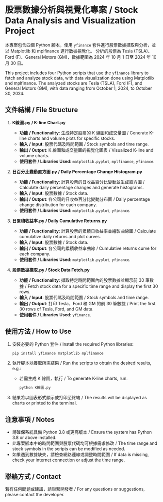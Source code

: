 
# 股票數據分析與視覺化專案 / Stock Data Analysis and Visualization Project

本專案包含四個 Python 腳本，使用 `yfinance` 套件進行股票數據擷取與分析，並以 Matplotlib 和 mplfinance 進行數據視覺化。
分析的股票為 Tesla (TSLA)、Ford (F)、General Motors (GM)，數據範圍為 2024 年 10 月 1 日至 2024 年 10 月 30 日。

This project includes four Python scripts that use the `yfinance` library to fetch and analyze stock data, with data visualization done using Matplotlib and mplfinance.
The analyzed stocks are Tesla (TSLA), Ford (F), and General Motors (GM), with data ranging from October 1, 2024, to October 30, 2024.

## 文件結構 / File Structure

1. **K線圖.py / K-line Chart.py**
   - **功能 / Functionality**: 生成特定股票的 K 線圖和成交量圖 / Generate K-line charts and volume plots for specific stocks.
   - **輸入 / Input**: 股票代碼及時間範圍 / Stock symbols and time range.
   - **輸出 / Output**: K 線圖和成交量圖的視覺化圖表 / Visualized K-line and volume charts.
   - **使用套件 / Libraries Used**: `matplotlib.pyplot`, `mplfinance`, `yfinance`.

2. **日百分比變動直方圖.py / Daily Percentage Change Histogram.py**
   - **功能 / Functionality**: 計算股票的日收益百分比變動並生成直方圖 / Calculate daily percentage changes and generate histograms.
   - **輸入 / Input**: 股票數據 / Stock data.
   - **輸出 / Output**: 各公司的日收益百分比變動分布圖 / Daily percentage change distribution for each company.
   - **使用套件 / Libraries Used**: `matplotlib.pyplot`, `yfinance`.

3. **日累積收益率.py / Daily Cumulative Returns.py**
   - **功能 / Functionality**: 計算股票的累積日收益率並繪製曲線圖 / Calculate cumulative daily returns and plot curves.
   - **輸入 / Input**: 股票數據 / Stock data.
   - **輸出 / Output**: 各公司的累積收益率曲線 / Cumulative returns curve for each company.
   - **使用套件 / Libraries Used**: `matplotlib.pyplot`, `yfinance`.

4. **股票數據擷取.py / Stock Data Fetch.py**
   - **功能 / Functionality**: 擷取特定時間範圍內的股票數據並顯示前 30 筆數據 / Fetch stock data for a specific time range and display the first 30 rows.
   - **輸入 / Input**: 股票代碼及時間範圍 / Stock symbols and time range.
   - **輸出 / Output**: 打印 Tesla、Ford 和 GM 的前 30 筆數據 / Print the first 30 rows of Tesla, Ford, and GM data.
   - **使用套件 / Libraries Used**: `yfinance`.

## 使用方法 / How to Use

1. 安裝必要的 Python 套件 / Install the required Python libraries:
   ```bash
   pip install yfinance matplotlib mplfinance
   ```

2. 執行腳本以獲取所需結果 / Run the scripts to obtain the desired results, e.g.:
   - 若需生成 K 線圖，執行 / To generate K-line charts, run:
     ```bash
     python K線圖.py
     ```

3. 結果將以圖表形式顯示或打印至終端 / The results will be displayed as charts or printed to the terminal.

## 注意事項 / Notes

- 請確保系統具備 Python 3.8 或更高版本 / Ensure the system has Python 3.8 or above installed.
- 此專案腳本中的時間範圍與股票代碼均可根據需求修改 / The time range and stock symbols in the scripts can be modified as needed.
- 如果遇到數據缺失，請檢查網路連線或調整時間範圍 / If data is missing, check your internet connection or adjust the time range.

## 聯絡方式 / Contact

若有任何問題或建議，請聯繫開發者 / For any questions or suggestions, please contact the developer.
